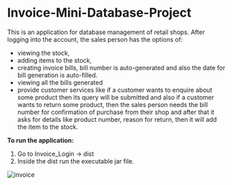 # Invoice-Mini-Database-Project

This is an application for database management of retail shops.
After logging into the account, the sales person has the options of:
* viewing the stock,
* adding items to the stock, 
* creating invoice bills, bill number is auto-generated and also the date for bill generation is auto-filled.
* viewing all the bills generated
* provide customer services like if a customer wants to enquire about some product then its query will be submitted and also if a customer wants to return some product, then the sales person needs the bill number for confirmation of purchase from their shop and after that it asks for details like product number, reason for return, then it will add the item to the stock.

**To run the application:**
1. Go to Invoice_Login -> dist 
2. Inside the dist run the executable jar file.

![invoice](https://user-images.githubusercontent.com/25261181/46313184-c6017600-c5e4-11e8-8f1d-65fb3cbe507a.PNG)
